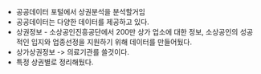 
- 공공데이터 포털에서 상권분석을 분석할거임
- 공공데이터는 다양한 데이터를 제공하고 있다.
- 상권정보 - 소상공인진흥공단에서 200만 상가 업소에 대한 정보, 소상공인의 성공적인 입지와 업종선정을 지원하기 위해 데이터를 만들어뒀다.
- 상가상권정보 -> 의료기관를 쓸것이다.
- 특정 상권별로 정리해뒀다.